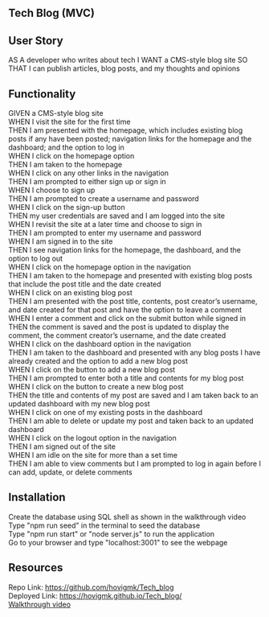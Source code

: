 ## Tech Blog (MVC)

## User Story

AS A developer who writes about tech
I WANT a CMS-style blog site
SO THAT I can publish articles, blog posts, and my thoughts and opinions

## Functionality

GIVEN a CMS-style blog site  
WHEN I visit the site for the first time  
THEN I am presented with the homepage, which includes existing blog posts if any have been   posted; navigation links for the homepage and the dashboard; and the option to log in  
WHEN I click on the homepage option  
THEN I am taken to the homepage  
WHEN I click on any other links in the navigation  
THEN I am prompted to either sign up or sign in  
WHEN I choose to sign up  
THEN I am prompted to create a username and password  
WHEN I click on the sign-up button  
THEN my user credentials are saved and I am logged into the site  
WHEN I revisit the site at a later time and choose to sign in  
THEN I am prompted to enter my username and password  
WHEN I am signed in to the site  
THEN I see navigation links for the homepage, the dashboard, and the option to log out  
WHEN I click on the homepage option in the navigation  
THEN I am taken to the homepage and presented with existing blog posts that include the post   title and the date created  
WHEN I click on an existing blog post  
THEN I am presented with the post title, contents, post creator’s username, and date created for that post and have the option to leave a comment  
WHEN I enter a comment and click on the submit button while signed in  
THEN the comment is saved and the post is updated to display the comment, the comment creator’s username, and the date created  
WHEN I click on the dashboard option in the navigation  
THEN I am taken to the dashboard and presented with any blog posts I have already created and the option to add a new blog post  
WHEN I click on the button to add a new blog post  
THEN I am prompted to enter both a title and contents for my blog post  
WHEN I click on the button to create a new blog post  
THEN the title and contents of my post are saved and I am taken back to an updated dashboard with my new blog post  
WHEN I click on one of my existing posts in the dashboard  
THEN I am able to delete or update my post and taken back to an updated dashboard  
WHEN I click on the logout option in the navigation  
THEN I am signed out of the site  
WHEN I am idle on the site for more than a set time  
THEN I am able to view comments but I am prompted to log in again before I can add, update, or delete comments  

## Installation

Create the database using SQL shell as shown in the walkthrough video  
Type "npm run seed" in the terminal to seed the database  
Type "npm run start" or "node server.js" to run the application  
Go to your browser and type "localhost:3001" to see the webpage  

## Resources
Repo Link: https://github.com/hovigmk/Tech_blog  
Deployed Link: https://hovigmk.github.io/Tech_blog/  
[Walkthrough video](./assets/Walkthrough_video.webm)  
